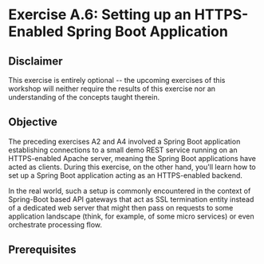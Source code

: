 # Exercise A.6: Setting up an HTTPS-Enabled Spring Boot Application

## Disclaimer

This exercise is entirely optional -- the upcoming exercises of this workshop will neither require the results of this exercise nor an understanding of the concepts taught therein.

## Objective
The preceding exercises A2 and A4 involved a Spring Boot application establishing connections to a small demo REST service running on an HTTPS-enabled Apache server, meaning the Spring Boot applications have acted as clients. During this exercise, on the other hand, you'll learn how to set up a Spring Boot application acting as an HTTPS-enabled backend. 

In the real world, such a setup is commonly encountered in the context of Spring-Boot based API gateways that act as SSL termination entity instead of a dedicated web server that might then pass on requests to some application landscape (think, for example, of some micro services) or even orchestrate processing flow.

## Prerequisites
